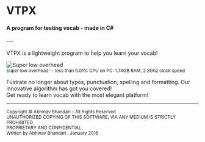 # VTPX
<h4> A program for testing vocab - made in C#</h4>
---

VTPX is a lightweight program to help you learn your vocab!

![Super low overhead](http://i.snag.gy/4qQM8.jpg)<br>
<small>Super low overhead -- less than 0.01% CPU on PC: 1.74GB RAM, 2.3Ghz clock speed</small>

Fustrate no longer about typos, punctuation, spelling and formatting. Our innovative algorithm has got you covered!<br>
Get ready to learn vocab with the most elegant platform!

---
<small>
Copyright &copy; Abhinav Bhandari - All Rights Reserved<br>
UNAUTHORIZED COPYING OF THIS SOFTWARE, VIA ANY MEDIUM IS STRICTLY PROHIBITED<br>
PROPRIETARY AND CONFIDENTIAL<br>
Written by Abhinav Bhandari <abhinavbhandari4@gmail.com>, January 2016
</small>
